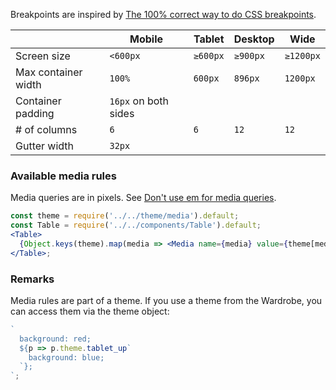 Breakpoints are inspired by [The 100% correct way to do CSS breakpoints](https://medium.freecodecamp.org/the-100-correct-way-to-do-css-breakpoints-88d6a5ba1862).

|                     | Mobile   | Tablet   | Desktop  | Wide      |
| ------------------- | -------- | -------- | -------- | --------- |
| Screen size         | `<600px` | `≥600px` | `≥900px` | `≥1200px` |
| Max container width | `100%`   | `600px`  | `896px`  | `1200px`  |
| Container padding   | `16px` on both sides |
| # of columns        | `6`      | `6`      | `12`     | `12`      |
| Gutter width        | `32px`   |

### Available media rules

Media queries are in pixels. See [Don't use em for media queries](https://adamwathan.me/dont-use-em-for-media-queries/).

```jsx noeditor
const theme = require('../../theme/media').default;
const Table = require('../../components/Table').default;
<Table>
  {Object.keys(theme).map(media => <Media name={media} value={theme[media]``} key={media} />)}
</Table>;
```

### Remarks

Media rules are part of a theme. If you use a theme from the Wardrobe, you can access them via the theme object:

```js static
`
  background: red;
  ${p => p.theme.tablet_up`
    background: blue;
  `};
`;
```
